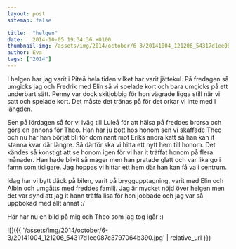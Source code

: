 ```yaml
---
layout: post
sitemap: false

title:  "helgen"
date:   2014-10-05 19:34:36 +0100
thumbnail-img: /assets/img/2014/october/6-3/20141004_121206_54317d1ee087c3797064b390.jpg
author: Eva
tags: ["2014"]
---
```


I helgen har jag varit i Piteå hela tiden vilket har varit jättekul. På fredagen så umgicks jag och Fredrik med Elin så vi spelade kort och bara umgicks på ett underbart sätt.  Penny var dock skitjobbig för hon vägrade ligga still när vi satt och spelade kort. Det måste det tränas på för det orkar vi inte med i längden.  

Sen på lördagen så for vi iväg till Luleå för att hälsa på freddes brorsa och göra en annons för Theo. Han har ju bott hos honom sen vi skaffade Theo och nu har han börjat bli för dominant mot Eriks andra katt så han kan it stanna kvar där längre.  Så därför ska vi hitta ett nytt hem till honom. Det kändes så konstigt att se honom igen för vi har it träffat honom på flera månader. Han hade blivit så mager men han pratade glatt och var lika go i famn som tidigare. Jag hoppas vi hittar ett hem där han kan få va i centrum.  

Idag har vi bytt däck på bilen, varit på bryggupptagning, varit med Elin och Albin och umgåtts med freddes familj. Jag är mycket nöjd över helgen men det var synd att jag it hann träffa lisa för hon jobbade och jag var så uppbokad med allt annat :/ 

Här har nu en bild på mig och Theo som jag tog igår :)

![]({{ '/assets/img/2014/october/6-3/20141004_121206_54317d1ee087c3797064b390.jpg'  | relative_url }})

